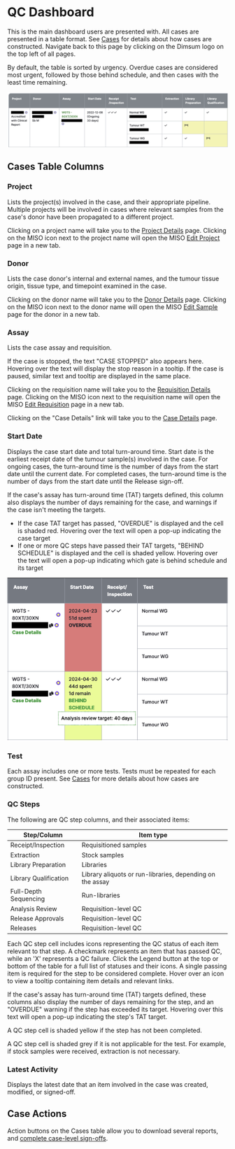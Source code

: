 # QC Dashboard

This is the main dashboard users are presented with. All cases are presented in a table format. See
[Cases](cases.md) for details about how cases are constructed. Navigate back to this page
by clicking on the Dimsum logo on the top left of all pages.

By default, the table is sorted by urgency. Overdue cases are considered most urgent, followed by
those behind schedule, and then cases with the least time remaining.

![QC Dashboard](../images/qc_dashboard.png)

## Cases Table Columns

### Project

Lists the project(s) involved in the case, and their appropriate pipeline. Multiple projects will be
involved in cases where relevant samples from the case's donor have been propagated to a different
project.

Clicking on a project name will take you to the [Project Details](details.md) page. Clicking on the
MISO icon next to the project name will open the MISO
[Edit Project](https://miso-lims.readthedocs.io/projects/docs/en/latest/user_manual/projects/#edit-project-page)
page in a new tab.

### Donor

Lists the case donor's internal and external names, and the tumour tissue origin, tissue type, and
timepoint examined in the case.

Clicking on the donor name will take you to the [Donor Details](details.md) page. Clicking on the
MISO icon next to the donor name will open the MISO
[Edit Sample](https://miso-lims.readthedocs.io/projects/docs/en/latest/user_manual/samples/#editing-a-single-sample)
page for the donor in a new tab.

### Assay

Lists the case assay and requisition.

If the case is stopped, the text "CASE STOPPED" also appears here. Hovering over the text will
display the stop reason in a tooltip. If the case is paused, similar text and tooltip are displayed
in the same place.

Clicking on the requisition name will take you to the [Requisition Details](details.md) page.
Clicking on the MISO icon next to the requisition name will open the MISO
[Edit Requisition](https://miso-lims.readthedocs.io/projects/docs/en/latest/user_manual/requisitions/#editing-requisitions)
page in a new tab.

Clicking on the "Case Details" link will take you to the [Case Details](details.md) page.

### Start Date

Displays the case start date and total turn-around time. Start date is the earliest receipt date of
the tumour sample(s) involved in the case. For ongoing cases, the turn-around time is the number of
days from the start date until the current date. For completed cases, the turn-around time is the
number of days from the start date until the Release sign-off.

If the case's assay has turn-around time (TAT) targets defined, this column also displays the number
of days remaining for the case, and warnings if the case isn't meeting the targets.

* If the case TAT target has passed, "OVERDUE" is displayed and the cell is shaded red. Hovering
  over the text will open a pop-up indicating the case target
* If one or more QC steps have passed their TAT targets, "BEHIND SCHEDULE" is displayed and the cell
  is shaded yellow. Hovering over the text will open a pop-up indicating which gate is behind
  schedule and its target

![TAT Targets](../images/tat_targets.png)

### Test

Each assay includes one or more tests. Tests must be repeated for each group ID present. See
[Cases](cases.md) for more details about how cases are constructed.

### QC Steps

The following are QC step columns, and their associated items:

| Step/Column           | Item type                                                 |
| --------------------- | --------------------------------------------------------- |
| Receipt/Inspection    | Requisitioned samples                                     |
| Extraction            | Stock samples                                             |
| Library Preparation   | Libraries                                                 |
| Library Qualification | Library aliquots or run-libraries, depending on the assay |
| Full-Depth Sequencing | Run-libraries                                             |
| Analysis Review       | Requisition-level QC                                      |
| Release Approvals     | Requisition-level QC                                      |
| Releases              | Requisition-level QC                                      |

Each QC step cell includes icons representing the QC status of each item relevant to that step. A
checkmark represents an item that has passed QC, while an 'X' represents a QC failure. Click the
Legend button at the top or bottom of the table for a full list of statuses and their icons. A
single passing item is required for the step to be considered complete. Hover over an icon to view a
tooltip containing item details and relevant links.

If the case's assay has turn-around time (TAT) targets defined, these columns also display the
number of days remaining for the step, and an "OVERDUE" warning if the step has exceeded its target.
Hovering over this text will open a pop-up indicating the step's TAT target.

A QC step cell is shaded yellow if the step has not been completed.

A QC step cell is shaded grey if it is not applicable for the test. For example, if stock samples
were received, extraction is not necessary.

### Latest Activity

Displays the latest date that an item involved in the case was created, modified, or signed-off.

## Case Actions

Action buttons on the Cases table allow you to download several reports, and [complete case-level
sign-offs](guides/sign_off_case.md).
